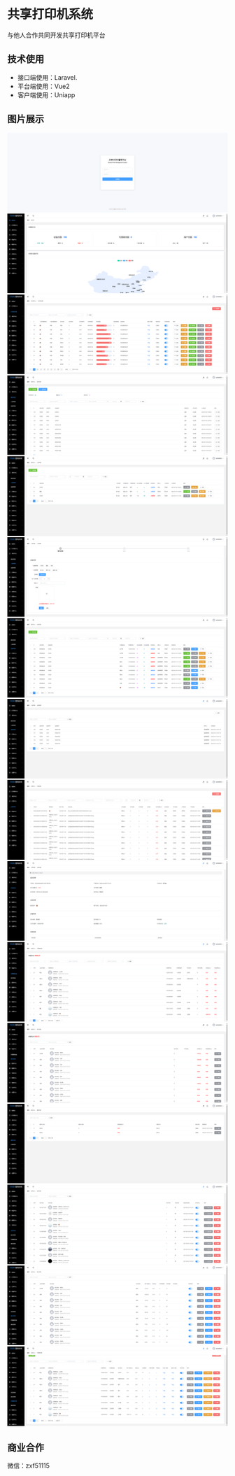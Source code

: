 # 共享打印机系统

与他人合作共同开发共享打印机平台

## 技术使用

- 接口端使用：Laravel.
- 平台端使用：Vue2
- 客户端使用：Uniapp


## 图片展示
![输入图片说明](tmp/1.png)
![输入图片说明](tmp/2.png)
![输入图片说明](tmp/3.png)
![输入图片说明](tmp/4.png)
![输入图片说明](tmp/5.png)
![输入图片说明](tmp/6.png)
![输入图片说明](tmp/7.png)
![输入图片说明](tmp/8.png)
![输入图片说明](tmp/9.png)
![输入图片说明](tmp/10.png)
![输入图片说明](tmp/11.png)
![输入图片说明](tmp/12.png)
![输入图片说明](tmp/13.png)
![输入图片说明](tmp/14.png)
![输入图片说明](tmp/15.png)
![输入图片说明](tmp/16.png)


## 商业合作
微信：zxf51115
